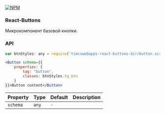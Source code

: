 [![NPM](https://nodei.co/npm/timcowebapps-react-buttons.png?downloads=true&downloadRank=true&stars=true)](https://nodei.co/npm/timcowebapps-react-buttons/)

### React-Buttons

Микрокомпонент базовой кнопки.

### API

````jsx
var btnStyles: any = require('timcowebapps-react-buttons-dir/button.scss');

<Button schema={{
	properties: {
		tag: "button",
		classes: btnStyles.tg_btn
	}
}}>Button content</Button>
````

| Property       | Type               | Default     | Description |
| :------------- | :----------------- | :---------- | :---------- |
| `schema`       | `any`              | `-`         |             |